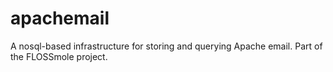 apachemail
==========

A nosql-based infrastructure for storing and querying Apache email. Part of the FLOSSmole project.
